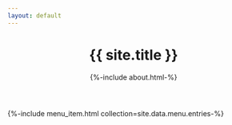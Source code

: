 ```yaml
---
layout: default
---
```

<header>
  <h1>{{ site.title }}</h1>
  
  {%-include about.html-%}
</header>

{%-include menu_item.html collection=site.data.menu.entries-%}